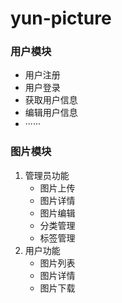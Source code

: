 # yun-picture
### 用户模块
* 用户注册
* 用户登录
* 获取用户信息
* 编辑用户信息
* ······

### 图片模块
1. 管理员功能
   * 图片上传
   * 图片详情
   * 图片编辑
   * 分类管理
   * 标签管理
2. 用户功能
   * 图片列表
   * 图片详情
   * 图片下载